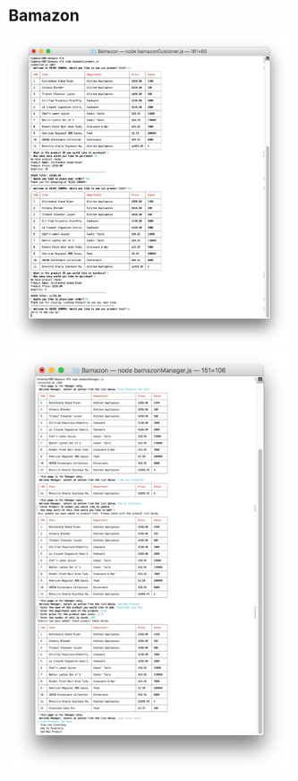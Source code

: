 # Bamazon

![Screenshot for bamazonCustomer.js](https://github.com/Hanasandy/Bamazon/blob/master/Screenshot_bamazonCustomer.png)
![Screenshot for bamazonManager.js](https://github.com/Hanasandy/Bamazon/blob/master/Screenshot_bamazonManager.png)